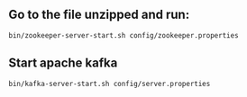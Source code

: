 ## Go to the file unzipped and run:
```
bin/zookeeper-server-start.sh config/zookeeper.properties
```

## Start apache kafka
```
bin/kafka-server-start.sh config/server.properties
```
